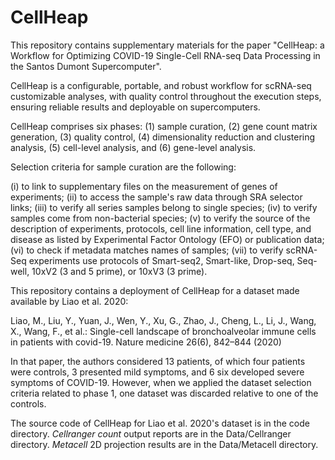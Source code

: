 # CellHeap


This repository contains supplementary materials for the paper "CellHeap: a Workflow for Optimizing COVID-19 Single-Cell RNA-seq Data Processing in the Santos Dumont Supercomputer".

CellHeap is a configurable, portable, and robust workflow for scRNA-seq customizable analyses, with quality control throughout the execution steps, ensuring reliable results and deployable on supercomputers.

CellHeap comprises six phases: (1) sample curation, (2) gene count matrix generation, (3) quality control, (4) dimensionality reduction and clustering analysis, (5) cell-level analysis, and (6) gene-level analysis.

Selection criteria for sample curation are the following:

(i) to link to supplementary files on the measurement of genes of experiments;
(ii) to access the sample's raw data through SRA selector links;
(iii) to verify all series samples belong to single species;
(iv) to verify samples come from non-bacterial species;
(v) to verify the source of the description of experiments, protocols, cell line information, cell type, and disease as listed by Experimental Factor Ontology (EFO) or publication data;
(vi) to check if metadata matches names of samples;
(vii) to verify scRNA-Seq experiments use protocols of Smart-seq2, Smart-like, Drop-seq, Seq-well, 10xV2 (3 and 5 prime), or 10xV3 (3 prime).

This repository contains a deployment of CellHeap for a dataset made available by Liao et al. 2020:

Liao, M., Liu, Y., Yuan, J., Wen, Y., Xu, G., Zhao, J., Cheng, L., Li, J., Wang, X., Wang, F., et al.: Single-cell landscape of bronchoalveolar immune cells in patients with covid-19. Nature medicine 26(6), 842–844 (2020)

In that paper, the authors considered 13 patients, of which four patients were controls, 3 presented mild symptoms, and 6 six developed severe symptoms of COVID-19. However, when we applied the dataset selection criteria related to phase 1, one dataset was discarded relative to one of the controls.

The source code of CellHeap for Liao et al. 2020's dataset is in the code directory. <i> Cellranger count </i> output reports are in the Data/Cellranger directory. <i> Metacell </i> 2D projection results are in the Data/Metacell directory.
